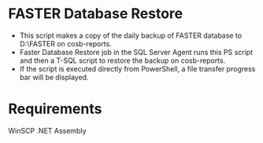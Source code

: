 # FASTER Database Restore
- This script makes a copy of the daily backup of FASTER database to D:\FASTER on cosb-reports. 
- Faster Database Restore job in the SQL Server Agent runs this PS script and then a T-SQL script to restore the backup on cosb-reports.
- If the script is executed directly from PowerShell, a file transfer progress bar will be displayed.

# Requirements
WinSCP .NET Assembly